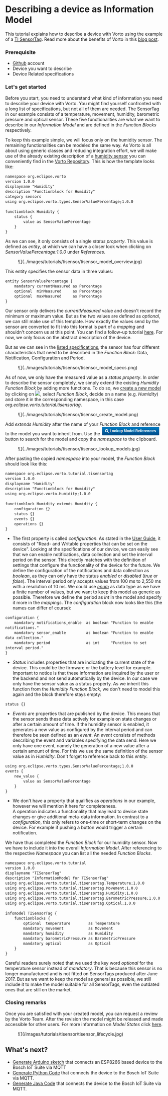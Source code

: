 # Describing a device as Information Model

This tutorial explains how to describe a device with Vorto using the example of a [TI SensorTag](http://www.ti.com/tool/TIDC-CC2650STK-SENSORTAG).
Read more about the benefits of Vorto in this [blog post](https://blog.bosch-si.com/developer/avoid-tight-coupling-of-devices-in-iot-solutions/).

### Prerequisite
* [Github](https://github.com/) account
* Device you want to describe
* Device Related specifications


### Let's get started

Before you start, you need to understand what kind of information you need to describe your device with Vorto. You might find yourself confronted with a long list of specifications, but not all of them are needed.
The SensorTag in our example consists of a temperature, movement, humidity, barometric pressure and optical sensor. These five functionalities are what we want to describe in our *Information Model* and are defined in the *Function Blocks* respectively. 

To keep this example simple, we will focus only on the humidity sensor. The remaining functionalities can be modeled the same way.
As Vorto is all about using generic classes and reducing integration effort, we will make use of the already existing description of a [humidity sensor](http://vorto.eclipse.org/#/details/org.eclipse.vorto:Humidity:1.0.0?s=humid) you can conveniently find in the [Vorto Repository](http://vorto.eclipse.org/). 
This is how the template looks like:
```
namespace org.eclipse.vorto
version 1.0.0
displayname "Humidity"
description "Functionblock for Humidity"
category sensors
using org.eclipse.vorto.types.SensorValuePercentage;1.0.0

functionblock Humidity {
    status {
        value as SensorValuePercentage
    }
}
```
As we can see, it only consists of a single *status property*. This value is defined as *entity*, at which we can have a closer look when clicking on *SensorValuePercentage:1.0.0* under *References*.
<figure class="screenshot">
![](../images/tutorials/tisensor/tisensor_model_overview.jpg)
</figure>

This entity specifies the sensor data in three values:
```
entity SensorValuePercentage {
    mandatory currentMeasured as Percentage
    optional  minMeasured     as Percentage
    optional  maxMeasured     as Percentage
}
```
Our sensor only delivers the *currentMeasured* value and doesn't record the minimum or maximum value. But as the two values are defined as *optional*, we can still make use of this template. 
How exactly the values send by the sensor are converted to fit into this format is part of a *mapping* and shouldn't concern us at this point. You can find a follow-up tutorial [here](https://github.com/eclipse/vorto/blob/development/mapping-engine/Readme.md).
For now, we only focus on the abstract description of the device.

But as we can see in the [listed specifications](http://processors.wiki.ti.com/index.php/CC2650_SensorTag_User's_Guide#Humidity_Sensor), the sensor has four different characteristics that need to be described in the *Function Block*: Data, Notification, Configuration and Period. 
<figure class="screenshot">
![](../images/tutorials/tisensor/tisensor_model_specs.png)
</figure>

As of now, we only have the measured value as a *status property*. In order to describe the sensor completely, we simply extend the existing *Humidity Function Block* by adding more functions. To do so, we [create a new model](https://www.eclipse.org/vorto/userguide/create_model/) by clicking on <img height="30" src="/images/tutorials/tisensor/tisensor_create_model_button.png"/>, select *Function Block*, decide on a name (e.g. *Humidity*) and store it in the corresponding namespace, in this case *org.eclipse.vorto.tutorial.tisensortag*. 
<figure class="screenshot">
![](../images/tutorials/tisensor/tisensor_create_model.png)
</figure>


Add *extends Humidity* after the name of your *Function Block* and reference to the model you want to inherit from. Use the ![](../images/tutorials/tisensor/tisensor_lookup_button.png) button to search for the model and copy the *namespace* to the clipboard.
<figure class="screenshot">
![](../images/tutorials/tisensor/tisensor_lookup_models.jpg)
</figure>



After pasting the copied *namespace* into your model, the *Function Block* should look like this: 
```
namespace org.eclipse.vorto.tutorial.tisensortag
version 1.0.0
displayname "Humidity"
description "Functionblock for Humidity"
using org.eclipse.vorto.Humidity;1.0.0

functionblock Humidity extends Humidity {
    configuration {}
    status {}
    events {}
    operations {}
}
```
* The first property is called *configuration*. As stated in the [User Guide](https://www.eclipse.org/vorto/userguide/quickhelp_dsl/), it consists of "Read- and Writable properties that can be set on the device". Looking at the specifications of our device, we can easily see that we can enable notifications, data collection and set the interval period on the sensor. This directly matches with the definition of settings that configure the functionality of the device for the future.
We define the configuration of the notifications and data collection as *boolean*, as they can only have the status *enabled* or *disabled* (*true* or *false*). The interval period only accepts values from 100 ms to 2,550 ms with a resolution of 10 ms. We could use [*enum*](https://www.eclipse.org/vorto/userguide/quickhelp_dsl/) as data type as we have a finite number of values, but we want to keep this model as generic as possible. Therefore we define the period as *int* in the model and specify it more in the *mappings*.
The *configuration* block now looks like this (the names can differ of course):

```
configuration {
    mandatory notifications_enable  as boolean "Function to enable notifications."
    mandatory sensor_enable         as boolean "Function to enable data collection."
    mandatory period                as int     "Function to set interval period."
}
```
* *Status* includes properties that are indicating the current state of the device. This could be the firmware or the battery level for example. Important to notice is that these information are inquired by the user or the backend and not send automatically by the device. In our case we only have the sensor value as a status property. As we inherit this function from the *Humidity Function Block*, we don't need to model this again and the block therefore stays empty:

```
status {}
```

* *Events* are properties that are published by the device. This means that the sensor sends these data actively for example on state changes or after a certain amount of time. If the humidity sensor is enabled, it generates a new value as configured by the interval period and can therefore be seen defined as an *event*. An *event* consists of methods describing the event and variables specifying the data send.
Here we only have one event, namely the generation of a new value after a certain amount of time. For this we use the same definition of the sensor value as in *Humidity*. Don't forget to reference back to this *entity*.

```
using org.eclipse.vorto.types.SensorValuePercentage;1.0.0
events {
    new_value {
        value as SensorValuePercentage
    }
}
```

* We don't have a property that qualifies as *operations* in our example, however we will mention it here for completeness.  
A operation indicates a functionality that may lead to device state changes or give additional meta-data information. In contrast to a *configuration*, this only refers to one-time or short-term changes on the device. For example if pushing a button would trigger a certain notification. 

We have thus completed the *Function Block* for our humidity sensor. Now we have to include it into the overall *Information Model*. 
After referencing to the respective *Namespace* you can list all the needed *Function Blocks*.
```
namespace org.eclipse.vorto.tutorial
version 1.0.0
displayname "TISensorTag"
description "InformationModel for TISensorTag"
using org.eclipse.vorto.tutorial.tisensortag.Temperature;1.0.0
using org.eclipse.vorto.tutorial.tisensortag.Movement;1.0.0
using org.eclipse.vorto.tutorial.tisensortag.Humidity;1.0.0
using org.eclipse.vorto.tutorial.tisensortag.BarometricPressure;1.0.0
using org.eclipse.vorto.tutorial.tisensortag.Optical;1.0.0

infomodel TISensorTag {
    functionblocks {
        optional  temperature        as Temperature
        mandatory movement           as Movement
        mandatory humidity           as Humidity
        mandatory barometricPressure as BarometricPressure
        mandatory optical            as Optical
    }
}
```
Careful readers surely noted that we used the key word *optional* for the temperature sensor instead of *mandatory*. That is because this sensor is no longer manufactured and is not fitted on SensorTags produced after June 2017. But as we want to keep the model as general as possible, we still include it to make the model suitable for all SensorTags, even the outdated ones that are still on the market.


### Closing remarks
Once you are satisfied with your created model, you can request a review by the Vorto Team. After the revision the model might be released and made accessible for other users.
For more information on *Model States* click [here](https://www.eclipse.org/vorto/userguide/model_states/).
<figure class="screenshot">
![](/images/tutorials/tisensor/tisensor_lifecycle.jpg)
</figure>

## What's next?

- [Generate Arduino sketch](connect_esp8266.md) that connects an ESP8266 based device to the Bosch IoT Suite via MQTT
- [Generate Python Code](mqtt-python.md) that connects the device to the Bosch IoT Suite via MQTT.
- [Generate Java Code](mqtt-python.md) that connects the device to the Bosch IoT Suite via MQTT.





